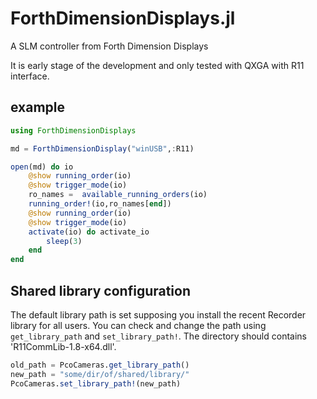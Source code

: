 # ForthDimensionDisplays.jl

A SLM controller from Forth Dimension Displays

It is early stage of the development and only tested with QXGA with R11 interface.

## example

```julia
using ForthDimensionDisplays

md = ForthDimensionDisplay("winUSB",:R11)

open(md) do io
    @show running_order(io)
    @show trigger_mode(io)
    ro_names =  available_running_orders(io)
    running_order!(io,ro_names[end])
    @show running_order(io)
    @show trigger_mode(io)
    activate(io) do activate_io
        sleep(3)
    end
end
```

## Shared library configuration
The default library path is set supposing you install the recent Recorder library for all users.
You can check and change the path using `get_library_path` and `set_library_path!`.
The directory should contains 'R11CommLib-1.8-x64.dll'.

```Julia
old_path = PcoCameras.get_library_path()
new_path = "some/dir/of/shared/library/"
PcoCameras.set_library_path!(new_path)
```